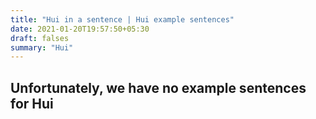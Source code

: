 ```yaml
---
title: "Hui in a sentence | Hui example sentences"
date: 2021-01-20T19:57:50+05:30
draft: falses
summary: "Hui"
---
```

## Unfortunately, we have no example sentences for Hui                 
